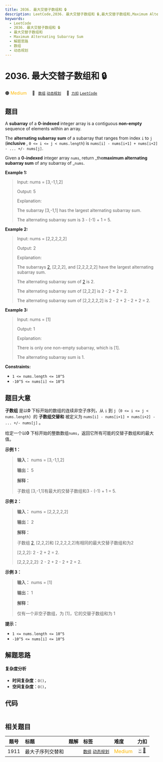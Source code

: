 ```yaml
---
title: 2036. 最大交替子数组和 🔒
description: LeetCode,2036. 最大交替子数组和 🔒,最大交替子数组和,Maximum Alternating Subarray Sum,解题思路,数组,动态规划
keywords:
  - LeetCode
  - 2036. 最大交替子数组和 🔒
  - 最大交替子数组和
  - Maximum Alternating Subarray Sum
  - 解题思路
  - 数组
  - 动态规划
---
```


# 2036. 最大交替子数组和 🔒

🟠 <font color=#ffb800>Medium</font>&emsp; 🔖&ensp; [`数组`](/tag/array.md) [`动态规划`](/tag/dynamic-programming.md)&emsp; 🔗&ensp;[`力扣`](https://leetcode.cn/problems/maximum-alternating-subarray-sum) [`LeetCode`](https://leetcode.com/problems/maximum-alternating-subarray-sum)

## 题目

A **subarray** of a **0-indexed** integer array is a contiguous **non-empty**
sequence of elements within an array.

The **alternating subarray sum** of a subarray that ranges from index `i` to
`j` (**inclusive** , `0 <= i <= j < nums.length`) is `nums[i] - nums[i+1] +
nums[i+2] - ... +/- nums[j]`.

Given a **0-indexed** integer array `nums`, return _the**maximum alternating
subarray sum** of any subarray of _`nums`.



**Example 1:**

> Input: nums = [3,-1,1,2]
> 
> Output: 5
> 
> Explanation:
> 
> The subarray [3,-1,1] has the largest alternating subarray sum.
> 
> The alternating subarray sum is 3 - (-1) + 1 = 5.

**Example 2:**

> Input: nums = [2,2,2,2,2]
> 
> Output: 2
> 
> Explanation:
> 
> The subarrays [2], [2,2,2], and [2,2,2,2,2] have the largest alternating subarray sum.
> 
> The alternating subarray sum of [2] is 2.
> 
> The alternating subarray sum of [2,2,2] is 2 - 2 + 2 = 2.
> 
> The alternating subarray sum of [2,2,2,2,2] is 2 - 2 + 2 - 2 + 2 = 2.

**Example 3:**

> Input: nums = [1]
> 
> Output: 1
> 
> Explanation:
> 
> There is only one non-empty subarray, which is [1].
> 
> The alternating subarray sum is 1.

**Constraints:**

  * `1 <= nums.length <= 10^5`
  * `-10^5 <= nums[i] <= 10^5`


## 题目大意

**子数组** 是以**0** 下标开始的数组的连续非空子序列，从 `i` 到 `j`（`0 <= i <= j < nums.length`）的
**子数组交替和** 被定义为 `nums[i] - nums[i+1] + nums[i+2] - ... +/- nums[j]` 。

给定一个以**0** 下标开始的整数数组`nums`，返回它所有可能的交替子数组和的最大值。



**示例 1：**

> 
> 
> 
> 
> 
> **输入：** nums = [3,-1,1,2]
> 
> **输出：** 5
> 
> **解释：**
> 
> 子数组 [3,-1,1]有最大的交替子数组和3 - (-1) + 1 = 5.
> 
> 

**示例 2：**

> 
> 
> 
> 
> 
> **输入：** nums = [2,2,2,2,2]
> 
> **输出：** 2
> 
> **解释：**
> 
> 子数组 [2], [2,2,2]和 [2,2,2,2,2]有相同的最大交替子数组和为2
> 
> [2]: 2.
> 
> [2,2,2]: 2 - 2 + 2 = 2.
> 
> [2,2,2,2,2]: 2 - 2 + 2 - 2 + 2 = 2.
> 
> 

**示例 3：**

> 
> 
> 
> 
> 
> **输入：** nums = [1]
> 
> **输出：** 1
> 
> **解释：**
> 
> 仅有一个非空子数组，为 [1]，它的交替子数组和为 1
> 
> 



**提示：**

  * `1 <= nums.length <= 10^5`
  * `-10^5 <= nums[i] <= 10^5`


## 解题思路

#### 复杂度分析

- **时间复杂度**：`O()`，
- **空间复杂度**：`O()`，

## 代码

```javascript

```

## 相关题目

<!-- prettier-ignore -->
| 题号 | 标题 | 题解 | 标签 | 难度 | 力扣 |
| :------: | :------ | :------: | :------ | :------ | :------: |
| 1911 | 最大子序列交替和 |  |  [`数组`](/tag/array.md) [`动态规划`](/tag/dynamic-programming.md) | <font color=#ffb800>Medium</font> | [🀄️](https://leetcode.cn/problems/maximum-alternating-subsequence-sum) [🔗](https://leetcode.com/problems/maximum-alternating-subsequence-sum) |